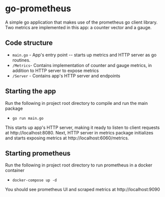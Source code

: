 # go-prometheus
A simple go application that makes use of the prometheus go client library. Two metrics are implemented in this app: a counter vector and a gauge. 

## Code structure
- `main.go` - App's entry point -- starts up metrics and HTTP server as go routines.
- `/Metrics`- Contains implementation of counter and gauge metrics, in addition to HTTP server to expose metrics
- `/Server` - Contains app's HTTP server and endpoints


## Starting the app
Run the following in project root directory to compile and run the main package 
- `go run main.go` <br />

This starts up app's HTTP server, making it ready to listen to client requests at http://localhost:8080. Next, HTTP server in metrics package initializes and starts exposing metrics at http://localhost:6060/metrics. 

## Starting prometheus
Run the following in project root directory to run prometheus in a docker container
- `docker-compose up -d`

You should see prometheus UI and scraped metrics at http://localhost:9090